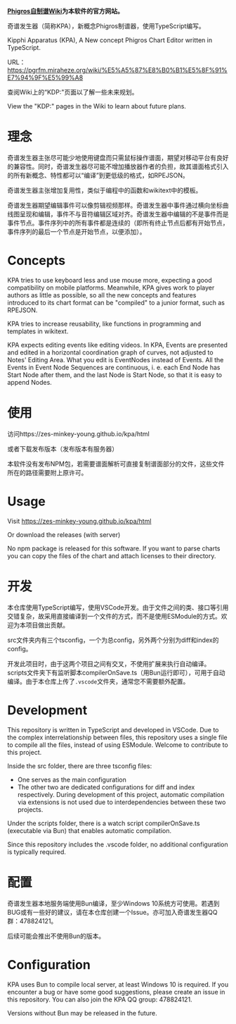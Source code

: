 

**[Phigros自制谱Wiki](https://pgrfm.miraheze.org/)为本软件的官方网站。**

奇谱发生器（简称KPA），新概念Phigros制谱器，使用TypeScript编写。

Kipphi Apparatus (KPA), A New concept Phigros Chart Editor written in TypeScript.

URL：https://pgrfm.miraheze.org/wiki/%E5%A5%87%E8%B0%B1%E5%8F%91%E7%94%9F%E5%99%A8

查阅Wiki上的“KDP:"页面以了解一些未来规划。

View the "KDP:" pages in the Wiki to learn about future plans.

# 理念

奇谱发生器主张尽可能少地使用键盘而只需鼠标操作谱面，期望对移动平台有良好的兼容性。同时，奇谱发生器尽可能不增加播放器作者的负担，故其谱面格式引入的所有新概念、特性都可以“编译”到更低级的格式，如RPEJSON。

奇谱发生器主张增加复用性，类似于编程中的函数和wikitext中的模板。

奇谱发生器期望编辑事件可以像剪辑视频那样。奇谱发生器中事件通过横向坐标曲线图呈现和编辑，事件不与音符编辑区域对齐。奇谱发生器中编辑的不是事件而是事件节点。事件序列中的所有事件都是连续的（即所有终止节点后都有开始节点，事件序列的最后一个节点是开始节点，以便添加）。

# Concepts

KPA tries to use keyboard less and use mouse more, expecting a good compatibility on mobile platforms. Meanwhile, KPA gives work to player authors as little as possible, so all the new concepts and features introduced to its chart format can be "compiled" to a junior format, such as RPEJSON.

KPA tries to increase reusability, like functions in programming and templates in wikitext.

KPA expects editing events like editing videos. In KPA, Events are presented and edited in a horizontal coordination graph of curves, not adjusted to Notes' Editing Area. What you edit is EventNodes instead of Events. All the Events in Event Node Sequences are continuous, i. e. each End Node has Start Node after them, and the last Node is Start Node, so that it is easy to append Nodes.

# 使用
访问https://zes-minkey-young.github.io/kpa/html

或者下载发布版本（发布版本有服务器）

本软件没有发布NPM包，若需要谱面解析可直接复制谱面部分的文件，这些文件所在的路径需要附上原许可。

# Usage
Visit https://zes-minkey-young.github.io/kpa/html

Or download the releases (with server)

No npm package is released for this software. If you want to parse charts you can copy the files of the chart and attach licenses to their directory.

# 开发
本仓库使用TypeScript编写，使用VSCode开发。由于文件之间的类、接口等引用交错复杂，故采用直接编译到一个文件的方式，而不是使用ESModule的方式。欢迎为本项目做出贡献。

src文件夹内有三个tsconfig，一个为总config，另外两个分别为diff和index的config。

开发此项目时，由于这两个项目之间有交叉，不使用扩展来执行自动编译。scripts文件夹下有监听脚本compilerOnSave.ts（用Bun运行即可），可用于自动编译。由于本仓库上传了`.vscode`文件夹，通常您不需要额外配置。



# Development
This repository is written in TypeScript and developed in VSCode. Due to the complex interrelationship between files, this repository uses a single file to compile all the files, instead of using ESModule. Welcome to contribute to this project.

Inside the src folder, there are three tsconfig files:

- One serves as the main configuration
- The other two are dedicated configurations for diff and index respectively.
During development of this project, automatic compilation via extensions is not used due to interdependencies between these two projects.

Under the scripts folder, there is a watch script compilerOnSave.ts (executable via Bun) that enables automatic compilation.

Since this repository includes the .vscode folder, no additional configuration is typically required.

# 配置
奇谱发生器本地服务端使用Bun编译，至少Windows 10系统方可使用。若遇到BUG或有一些好的建议，请在本仓库创建一个Issue。亦可加入奇谱发生器QQ群：478824121。

后续可能会推出不使用Bun的版本。

# Configuration

KPA uses Bun to compile local server, at least Windows 10 is required. If you encounter a bug or have some good suggestions, please create an issue in this repository. You can also join the KPA QQ group: 478824121.

Versions without Bun may be released in the future.
